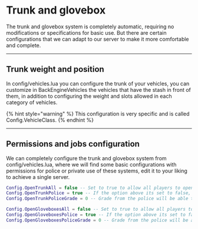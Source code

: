 # Trunk and glovebox

The trunk and glovebox system is completely automatic, requiring no modifications or specifications for basic use. But there are certain configurations that we can adapt to our server to make it more comfortable and complete.

***

## **Trunk weight and position**

In config/vehicles.lua you can configure the trunk of your vehicles, you can customize in BackEngineVehicles the vehicles that have the stash in front of them, in addition to configuring the weight and slots allowed in each category of vehicles.

{% hint style="warning" %}
This configuration is very specific and is called Config.VehicleClass.
{% endhint %}

***

## Permissions and jobs configuration <a href="#permissions-and-jobs-configuration" id="permissions-and-jobs-configuration"></a>

We can completely configure the trunk and glovebox system from config/vehicles.lua, where we will find some basic configurations with permissions for police or private use of these systems, edit it to your liking to achieve a single server.

```lua
Config.OpenTrunkAll = false -- Set to true to allow all players to open the trunk of the vehicles / Set false to allow only the owner of the vehicle to open the trunk
Config.OpenTrunkPolice = true -- If the option above its set to false, set if the police can open the trunk or not anyways
Config.OpenTrunkPoliceGrade = 0 -- Grade from the police will be able to open the trunks

Config.OpenGloveboxesAll = false -- Set to true to allow all players to open the glovebox of the vehicles / Set false to allow only the owner of the vehicle to open the glovebox
Config.OpenGloveboxesPolice = true -- If the option above its set to false, set if the police can open the trunk or not anyways
Config.OpenGloveboxesPoliceGrade = 0 -- Grade from the police will be able to open the gloveboxs
```
